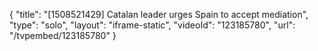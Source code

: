 {
    "title": "[1508521429] Catalan leader urges Spain to accept mediation",
    "type": "solo",
    "layout": "iframe-static",
    "videoId": "123185780",
    "url": "\/tvpembed\/123185780"
}